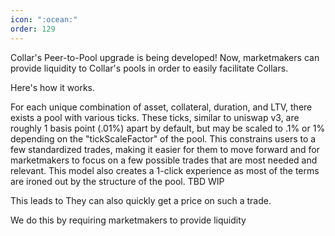 ```yaml
---
icon: ":ocean:"
order: 129
---
```


Collar's Peer-to-Pool upgrade is being developed! Now, marketmakers can provide liquidity to Collar's pools in order to easily facilitate Collars.

Here's how it works.

For each unique combination of asset, collateral, duration, and LTV, there exists a pool with various ticks. These ticks, similar to uniswap v3, are roughly 1 basis point (.01%) apart by default, but may be scaled to .1% or 1% depending on the "tickScaleFactor" of the pool. This constrains users to a few standardized trades, making it easier for them to move forward and for marketmakers to focus on a few possible trades that are most needed and relevant. This model also creates a 1-click experience as most of the terms are ironed out by the structure of the pool. TBD WIP 

This leads to They can also quickly get a price on such a trade.

We do this by requiring marketmakers to provide liquidity 
